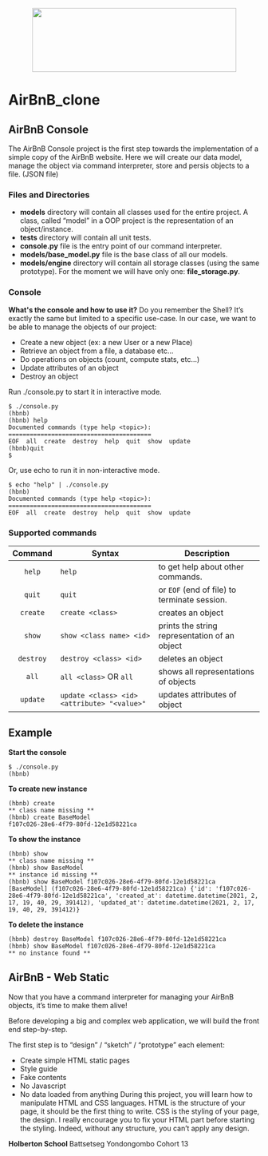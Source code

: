 <p align="center">
  <img width="409" height="128" src="https://www.holbertonschool.com/holberton-logo.png">
</p>

# AirBnB_clone

## AirBnB Console

The AirBnB Console project is the first step towards the implementation of a simple copy of the AirBnB website. Here we will create our data model, manage the object via command interpreter, store and persis objects to a file. (JSON file)

### Files and Directories
- **models** directory will contain all classes used for the entire project. A class, called “model” in a OOP project is the representation of an object/instance.
- **tests** directory will contain all unit tests.
- **console.py** file is the entry point of our command interpreter.
- **models/base_model.py** file is the base class of all our models.
- **models/engine** directory will contain all storage classes (using the same prototype). For the moment we will have only one: **file_storage.py**.


### Console
**What's the console and how to use it?**
Do you remember the Shell? It’s exactly the same but limited to a specific use-case. In our case, we want to be able to manage the objects of our project:

- Create a new object (ex: a new User or a new Place)
- Retrieve an object from a file, a database etc…
- Do operations on objects (count, compute stats, etc…)
- Update attributes of an object
- Destroy an object

Run ./console.py to start it in interactive mode.

```
$ ./console.py
(hbnb)
(hbnb) help
Documented commands (type help <topic>):
========================================
EOF  all  create  destroy  help  quit  show  update
(hbnb)quit
$
```
Or, use echo to run it in non-interactive mode.
```
$ echo "help" | ./console.py
(hbnb)
Documented commands (type help <topic>):
========================================
EOF  all  create  destroy  help  quit  show  update
```

### Supported commands

| Command  | Syntax                        |Description                                    |  
|:-------: | ------------------------------|----------------|  
| `help`   |`help`                         |to get help about other commands.             |  
| `quit`   |`quit`                         |or `EOF` (end of file) to terminate session.   | 
| `create` |`create <class>`               |creates an object |
|`show`    |`show <class name> <id>`       |prints the string representation of an object|
| `destroy`|`destroy <class> <id>`         |deletes an object|
|`all`     |`all <class>` OR `all`         |shows all representations of objects|
|`update`  |`update <class> <id> <attribute> "<value>"`	      |updates attributes of object|


## Example
**Start the console**
```
$ ./console.py
(hbnb)
```

**To create new instance**
```
(hbnb) create
** class name missing **
(hbnb) create BaseModel
f107c026-28e6-4f79-80fd-12e1d58221ca
```
**To show the instance**
```
(hbnb) show
** class name missing **
(hbnb) show BaseModel
** instance id missing **
(hbnb) show BaseModel f107c026-28e6-4f79-80fd-12e1d58221ca
[BaseModel] (f107c026-28e6-4f79-80fd-12e1d58221ca) {'id': 'f107c026-28e6-4f79-80fd-12e1d58221ca', 'created_at': datetime.datetime(2021, 2, 17, 19, 40, 29, 391412), 'updated_at': datetime.datetime(2021, 2, 17, 19, 40, 29, 391412)}
```
**To delete the instance**
```
(hbnb) destroy BaseModel f107c026-28e6-4f79-80fd-12e1d58221ca
(hbnb) show BaseModel f107c026-28e6-4f79-80fd-12e1d58221ca
** no instance found **
```

## AirBnB - Web Static
Now that you have a command interpreter for managing your AirBnB objects, it’s time to make them alive!

Before developing a big and complex web application, we will build the front end step-by-step.

The first step is to “design” / “sketch” / “prototype” each element:

- Create simple HTML static pages
- Style guide
- Fake contents
- No Javascript
- No data loaded from anything
During this project, you will learn how to manipulate HTML and CSS languages. HTML is the structure of your page, it should be the first thing to write. CSS is the styling of your page, the design. I really encourage you to fix your HTML part before starting the styling. Indeed, without any structure, you can’t apply any design.



**Holberton School**
Battsetseg Yondongombo Cohort 13
